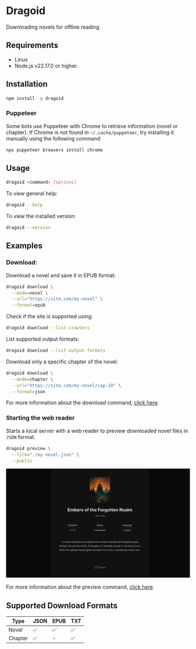 # Dragoid

Downloading novels for offline reading.

## Requirements

- Linux
- Node.js v22.17.0 or higher.

## Installation

```bash
npm install -g dragoid
```

### Puppeteer

Some bots use Puppeteer with Chrome to retrieve information (novel or chapter). If Chrome is not found in `~/.cache/puppeteer`, try installing it manually using the following command:

```bash
npx puppeteer browsers install chrome
```

## Usage

```bash
dragoid <command> [options]
```

To view general help:

```bash
dragoid --help
```

To view the installed version:

```bash
dragoid --version
```

## Examples

### Download:

Download a novel and save it in EPUB format:

```bash
dragoid download \
  --mode=novel \
  --url="https://site.com/my-novel" \
  --format=epub
```

Check if the site is supported using:

```bash
dragoid download --list-crawlers
```

List supported output formats:

```bash
dragoid download --list-output-formats
```

Download only a specific chapter of the novel:

```bash
dragoid download \
  --mode=chapter \
  --url="https://site.com/my-novel/cap-10" \
  --format=json
```

For more information about the download command, <a href="./docs/command-download.md">click here</a>.

### Starting the web reader

Starts a local server with a web reader to preview downloaded novel files in `JSON` format.

```bash
dragoid preview \
  --file="./my-novel.json" \
  --public
```

<img src="./docs/reader.png" alt="Reader Preview" />

For more information about the preview command, <a href="./docs/command-preview.md">click here</a>.

## Supported Download Formats

| Type | JSON | EPUB | TXT |
| --- | --- | --- | --- |
| Novel | ✅ | ✅ | ✅ |
| Chapter | ✅ | - | ✅ |